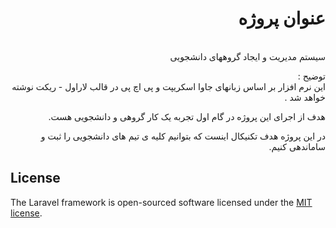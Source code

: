 
<div dir="rtl">
    <h1>عنوان پروژه</h1>
    <br/>
سیستم مدیریت و ایجاد گروههای دانشجویی

توضیح :
<br/>
این نرم افزار بر اساس زبانهای جاوا اسکریپت و پی اچ پی در قالب لاراول - ریکت نوشته خواهد شد .

هدف از اجرای این پروژه در گام اول تجربه یک کار گروهی و دانشجویی هست.

در این پروژه هدف تکنیکال اینست که بتوانیم کلیه ی تیم های دانشجویی را ثبت و ساماندهی کنیم.
</div>




## License

The Laravel framework is open-sourced software licensed under the [MIT license](https://opensource.org/licenses/MIT).
